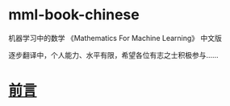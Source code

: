 # mml-book-chinese
机器学习中的数学 《Mathematics For Machine Learning》 中文版

逐步翻译中，个人能力、水平有限，希望各位有志之士积极参与……

# [前言](https://github.com/dxxzst/mml-book-chinese/blob/main/Foreword.md)
